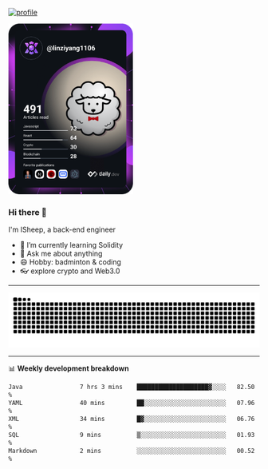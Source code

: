 [![profile](https://user-images.githubusercontent.com/54968314/208005045-e4b42f3b-833d-4242-bfcc-e764865553a2.svg)](https://www.calligrapher.ai/)

<a href="https://app.daily.dev/linziyang1106"><img src="/devcard.png" width="250" alt="ISheep's Dev Card"/></a>

### Hi there 🐏

I'm ISheep, a back-end engineer

- 🔭 I’m currently learning Solidity
- 💬 Ask me about anything
- 😄 Hobby: badminton & coding
- 👓 explore crypto and Web3.0

-------

![](https://raw.githubusercontent.com/ISheepp/ISheepp/output/github-contribution-grid-snake.svg)

-------

📊 **Weekly development breakdown**
<!--START_SECTION:waka-->

```text
Java                7 hrs 3 mins    ████████████████████▓░░░░   82.50 %
YAML                40 mins         ██░░░░░░░░░░░░░░░░░░░░░░░   07.96 %
XML                 34 mins         █▓░░░░░░░░░░░░░░░░░░░░░░░   06.76 %
SQL                 9 mins          ▒░░░░░░░░░░░░░░░░░░░░░░░░   01.93 %
Markdown            2 mins          ░░░░░░░░░░░░░░░░░░░░░░░░░   00.52 %
```

<!--END_SECTION:waka-->
